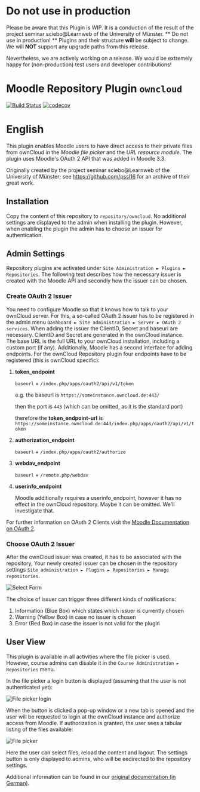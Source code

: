 # Do not use in production
Please be aware that this Plugin is WIP. 
It is a conduction of the result of the project seminar sciebo@Learnweb of the University of Münster. 
** Do not use in production! ** Plugins and their structure **will** be subject to change. 
We will **NOT** support any upgrade paths from this release.

Nevertheless, we are actively working on a release. We would be extremely happy for (non-production) test users and developer contributions!

# Moodle Repository Plugin `owncloud`

[![Build Status](https://travis-ci.org/learnweb/moodle-repository_owncloud.svg?branch=master)](https://travis-ci.org/learnweb/moodle-repository_owncloud)
[![codecov](https://codecov.io/gh/learnweb/moodle-repository_owncloud/branch/master/graph/badge.svg)](https://codecov.io/gh/learnweb/moodle-repository_owncloud)

# English

This plugin enables Moodle users to have direct access to their private files from ownCloud in the *Moodle file picker* and the *URL resource module*.
The plugin uses Moodle's OAuth 2 API that was added in Moodle 3.3.  


Originally created by the project seminar sciebo@Learnweb of the University of Münster; see https://github.com/pssl16 for an archive of their great work.

## Installation

Copy the content of this repository to `repository/owncloud`. No additional settings are displayed to the admin when installing the plugin. 
However, when enabling the plugin the admin has to choose an issuer for authentication.

## Admin Settings

Repository plugins are activated under `Site Administration ► Plugins ► Repositories`.
The following text describes how the necessary issuer is created with the Moodle API and secondly 
how the issuer can be chosen.

### Create OAuth 2 Issuer
You need to configure Moodle so that it knows how to talk to your ownCloud server.
For this, a so-called OAuth 2 issuer has to be registered in the admin menu `Dashboard ► Site administration ► Server ► OAuth 2 services`.
When adding the issuer the ClientID, Secret and baseurl are necessary. ClientID and Secret are generated in the ownCloud instance. The base URL is the full URL to your ownCloud installation, including a custom port (if any).
Additionally, Moodle has a second interface for adding endpoints. 
For the ownCloud Repository plugin four endpoints have to be registered (this is ownCloud specific): 
1. **token_endpoint** 
   
   ```baseurl``` + `/index.php/apps/oauth2/api/v1/token`

    e.g. the baseurl is ```https://someinstance.owncloud.de:443/```
    
    then the port is ```443``` (which can be omitted, as it is the standard port)
    
    therefore the **token_endpoint-url** is ```https://someinstance.owncloud.de:443/index.php/apps/oauth2/api/v1/token```
2. **authorization_endpoint** 

   ```baseurl``` + `/index.php/apps/oauth2/authorize`
3. **webdav_endpoint** 	

   ```baseurl``` + `/remote.php/webdav`
4. **userinfo_endpoint** 

   Moodle additionally requires a userinfo_endpoint, however it has no effect in the ownCloud repository. Maybe it can be omitted. We'll investigate that.

For further information on OAuth 2 Clients visit the [Moodle Documentation on OAuth 2](https://docs.moodle.org/dev/OAuth_2_API).

### Choose OAuth 2 Issuer
After the ownCloud issuer was created, it has to be associated with the repository, 
Your newly created issuer can be chosen in the repository settings ```Site administration ► Plugins ► Repositories ► Manage repositories```.

![Select Form](https://user-images.githubusercontent.com/432117/27905346-f42d55d0-623f-11e7-9e1b-ad4782e989d7.png)

The choice of issuer can trigger three different kinds of notifications:
1. Information (Blue Box) which states which issuer is currently chosen
2. Warning (Yellow Box) in case no issuer is chosen
3. Error (Red Box) in case the issuer is not valid for the plugin

## User View

This plugin is available in all activities where the file picker is used.
However, course admins can disable it in the `Course Administration ► Repositories` menu.

In the file picker a login button is displayed (assuming that the user is not authenticated yet):

![File picker login](https://user-images.githubusercontent.com/432117/27905348-f4305ca8-623f-11e7-91c6-5bef1340bcd9.png)

When the button is clicked a pop-up window or a new tab is opened and the user will be requested to login at the ownCloud instance and authorize access from Moodle.
If authorization is granted, the user sees a tabular listing of the files available:

![File picker](https://user-images.githubusercontent.com/432117/27905344-f40e4a78-623f-11e7-9332-4859f8666eff.png)

Here the user can select files, reload the content and logout. The settings button is only displayed to admins, who will be eedirected to the repository settings.

Additional information can be found in our [original documentation (in German)](https://pssl16.github.io).

